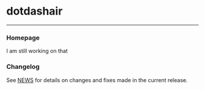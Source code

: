 # dotdashair

---

### Homepage

I am still working on that

### Changelog

See [NEWS](https://github.com/MarcosHCK/dotdashair/blob/master/NEWS) for details on changes and fixes made in the current release.
